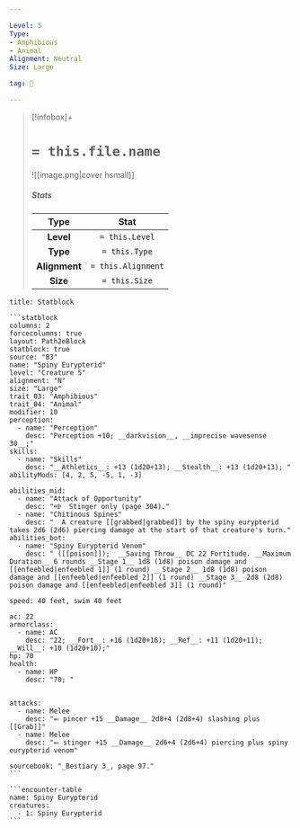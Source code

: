 ```yaml
---

Level: 5
Type:
- Amphibious
- Animal
Alignment: Neutral
Size: Large

tag: 👹

---
```


> [!infobox]+
> #  `= this.file.name`
> ![[image.png|cover hsmall]]
> ##### Stats
> Type | Stat |
> :---:|:---:|
> **Level** | `= this.Level` |
> **Type** | `= this.Type` |
> **Alignment** | `= this.Alignment` |
> **Size** | `= this.Size` |



````ad-info
title: Statblock

```statblock
columns: 2
forcecolumns: true
layout: Path2eBlock
statblock: true
source: "B3"
name: "Spiny Eurypterid"
level: "Creature 5"
alignment: "N"
size: "Large"
trait_03: "Amphibious"
trait_04: "Animal"
modifier: 10
perception:
  - name: "Perception"
    desc: "Perception +10; __darkvision__, __imprecise wavesense 30__;"
skills:
  - name: "Skills"
    desc: "__Athletics__: +13 (1d20+13); __Stealth__: +13 (1d20+13); "
abilityMods: [4, 2, 5, -5, 1, -3]

abilities_mid:
  - name: "Attack of Opportunity"
    desc: "⬲  Stinger only (page 304)."
  - name: "Chitinous Spines"
    desc: "  A creature [[grabbed|grabbed]] by the spiny eurypterid takes 2d6 (2d6) piercing damage at the start of that creature's turn."
abilities_bot:
  - name: "Spiny Eurypterid Venom"
    desc: " ([[poison]]);  __Saving Throw__ DC 22 Fortitude. __Maximum Duration__ 6 rounds __Stage 1__ 1d8 (1d8) poison damage and [[enfeebled|enfeebled 1]] (1 round) __Stage 2__ 1d8 (1d8) poison damage and [[enfeebled|enfeebled 2]] (1 round) __Stage 3__ 2d8 (2d8) poison damage and [[enfeebled|enfeebled 3]] (1 round)"

speed: 40 feet, swim 40 feet

ac: 22
armorclass:
  - name: AC
    desc: "22; __Fort__: +16 (1d20+16); __Ref__: +11 (1d20+11); __Will__: +10 (1d20+10);"
hp: 70
health:
  - name: HP
    desc: "70; "


attacks:
  - name: Melee
    desc: "⬻ pincer +15 __Damage__ 2d8+4 (2d8+4) slashing plus [[Grab]]"
  - name: Melee
    desc: "⬻ stinger +15 __Damage__ 2d6+4 (2d6+4) piercing plus spiny eurypterid venom"

sourcebook: "_Bestiary 3_, page 97."
```

```encounter-table
name: Spiny Eurypterid
creatures:
  - 1: Spiny Eurypterid
```

````


